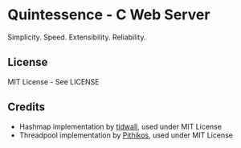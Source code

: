 # Quintessence - C Web Server
Simplicity. Speed. Extensibility. Reliability.

## License
MIT License - See LICENSE


## Credits
 - Hashmap implementation by [tidwall](https://github.com/tidwall/hashmap.c/tree/a27bd35), used under MIT License
 - Threadpool implementation by [Pithikos](https://github.com/Pithikos/C-Thread-Pool/tree/4eb5a69), used under MIT License